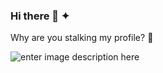 ### Hi there 👋 ✦
Why are you stalking my profile? 🧐

![enter image description here](https://wakatime.com/share/@space/d2545779-06de-470c-9367-c192ee8d25bb.svg)
